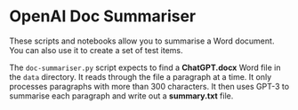 # OpenAI Doc Summariser

These scripts and notebooks allow you to summarise a Word document. You can also use it to create a set of test items.

The `doc-summariser.py` script expects to find a **ChatGPT.docx** Word file in the `data` directory. It reads through the file a paragraph at a time. It only processes paragraphs with more than 300 characters. It then uses GPT-3 to summarise each paragraph and write out a **summary.txt** file.